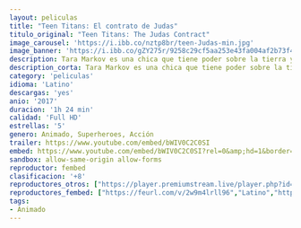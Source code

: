 ```yaml
---
layout: peliculas
title: "Teen Titans: El contrato de Judas"
titulo_original: "Teen Titans: The Judas Contract"
image_carousel: 'https://i.ibb.co/nztp8br/teen-Judas-min.jpg'
image_banner: 'https://i.ibb.co/gZY275r/9258c29cf5aa253e43fa004af2b73f44-min.jpg'
description: Tara Markov es una chica que tiene poder sobre la tierra y la piedra; ella también es más de lo que parece. ¿Es la nueva Teen Titan una aliada o una amenaza? ¿Y cuáles son los planes del mercenario Deathstroke para los Titanes? Adaptación del famoso cómic publicado en 1984, escrito por Marv Wolfman y dibujado por George Pérez.
description_corta: Tara Markov es una chica que tiene poder sobre la tierra y la piedra; ella también es más de lo que parece. ¿Es la nueva Teen Titan una aliada o una amenaza? ¿Y cuáles son los planes del mercenario Deathstroke para los..
category: 'peliculas'
idioma: 'Latino'
descargas: 'yes'
anio: '2017'
duracion: '1h 24 min'
calidad: 'Full HD'
estrellas: '5'
genero: Animado, Superheroes, Acción
trailer: https://www.youtube.com/embed/bWIV0C2C0SI
embed: https://www.youtube.com/embed/bWIV0C2C0SI?rel=0&amp;hd=1&border=0&wmode=opaque&enablejsapi=1&modestbranding=1&controls=1&showinfo=1
sandbox: allow-same-origin allow-forms
reproductor: fembed
clasificacion: '+8'
reproductores_otros: ["https://player.premiumstream.live/player.php?id=NzYwNQ&sub=","Latino","https://gdriveplayer.io/embed2.php?link=omN2rEJzQzh9PfxtKlxGUgd3J8kbd4RPFd%252FaHHQerbiYpkCGrggivFMisYHt6GUNxYsLtw11wKKqNhRwJJsI2hYIWswdv4yXJQFr6AO9KEtDANgu27PdrazgHcejvKlOwQh9aQdRVmOO5Uj%252BbJmv1JXCoTbOsqBoiUSoi0gCB3ZbP9H%252B5JZyLi3VJnoRN2cH7mFpUneYvR8ve5Ptu87E1H","Latino","https://movcloud.net/embed/gn-klnsvzhc9","Latino"]
reproductores_fembed: ["https://feurl.com/v/2w9m4lrll96","Latino","https://feurl.com/v/k8q0es383m-qqwp","Latino","https://feurl.com/v/py7k-hm7nrgkl4n","Latino"]
tags:
- Animado
---
```












